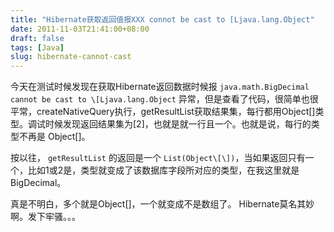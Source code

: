 ```yaml
---
title: "Hibernate获取返回值报XXX connot be cast to [Ljava.lang.Object"
date: 2011-11-03T21:41:00+08:00
draft: false
tags: [Java]
slug: hibernate-cannot-cast
---
```


今天在测试时候发现在获取Hibernate返回数据时候报 `java.math.BigDecimal cannot be cast to \[Ljava.lang.Object` 异常，但是查看了代码，很简单也很平常，createNativeQuery执行，getResultList获取结果集，每行都用Object\[\]类型。调试时候发现返回结果集为\[2\]，也就是就一行且一个。也就是说，每行的类型不再是 Object\[\]。

按以往， `getResultList` 的返回是一个 `List(Object\[\])`，当如果返回只有一个，比如1或2是，类型就变成了该数据库字段所对应的类型，在我这里就是BigDecimal。

真是不明白，多个就是Object\[\]，一个就变成不是数组了。 Hibernate莫名其妙啊。发下牢骚。。。
